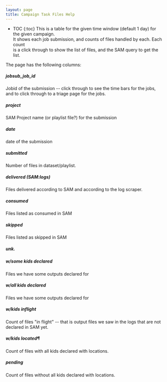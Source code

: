 ```yaml
---
layout: page
title: Campaign Task Files Help
---
```

* TOC
{:toc}
This is a table for the given time window (default 1 day) for the given campaign.  
It shows each job submission, and counts of files handled by each. Each count  
is a click through to show the list of files, and the SAM query to get the list.  

The page has the following columns:

##### jobsub_job_id

Jobid of the submission -- click through to see the time bars for the jobs, and to click through to a triage page for the jobs.

##### project

SAM Project name (or playlist file?) for the submission

##### date

date of the submission

##### submitted

Number of files in dataset/playlist.

##### delivered (SAM:logs)

Files delivered according to SAM and according to the log scraper.

##### consumed

Files listed as consumed in SAM

##### skipped

Files listed as skipped in SAM

##### unk.

##### w/some kids declared

Files we have some outputs declared for

##### w/all kids declared

Files we have some outputs declared for

##### w/kids inflight

Count of files "in flight" -- that is output files we saw in the logs that are not declared in SAM yet.

##### w/kids located¶

Count of files with all kids declared with locations.

##### pending

Count of files without all kids declared with locations.